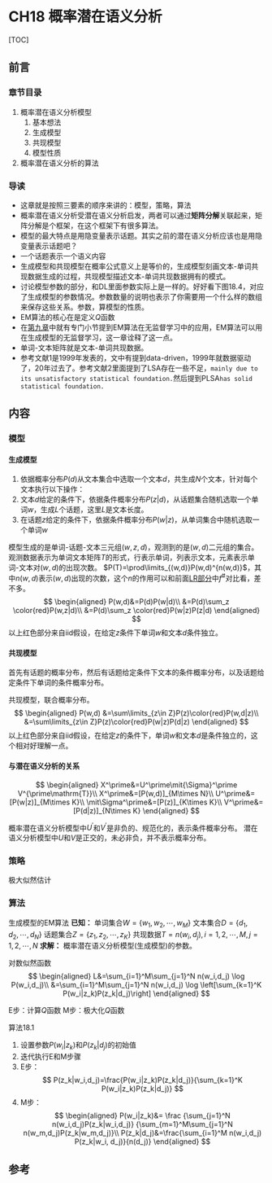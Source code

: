 # CH18 概率潜在语义分析

[TOC]

## 前言

### 章节目录

1. 概率潜在语义分析模型
   1. 基本想法
   1. 生成模型
   1. 共现模型
   1. 模型性质
1. 概率潜在语义分析的算法

### 导读

- 这章就是按照三要素的顺序来讲的：模型，策略，算法
- 概率潜在语义分析受潜在语义分析启发，两者可以通过**矩阵分解**关联起来，矩阵分解是个框架，在这个框架下有很多算法。
- 模型的最大特点是用隐变量表示话题。其实之前的潜在语义分析应该也是用隐变量表示话题吧？
- 一个话题表示一个语义内容
- 生成模型和共现模型在概率公式意义上是等价的，生成模型刻画文本-单词共现数据生成的过程，共现模型描述文本-单词共现数据拥有的模式。
- 讨论模型参数的部分，和DL里面参数实际上是一样的。好好看下图18.4，对应了生成模型的参数情况。参数数量的说明也表示了你需要用一个什么样的数组来保存这些关系。参数，算模型的性质。
- EM算法的核心在是定义$Q$函数
- 在[第九章](../CH09/README.md)中就有专门小节提到EM算法在无监督学习中的应用，EM算法可以用在生成模型的无监督学习，这一章诠释了这一点。
- 单词-文本矩阵就是文本-单词共现数据。
- 参考文献1是1999年发表的，文中有提到data-driven，1999年就数据驱动了，20年过去了。参考文献2里面提到了LSA存在一些不足，`mainly due to its unsatisfactory statistical foundation.`然后提到PLSA`has solid statistical foundation.`

## 内容

### 模型
#### 生成模型
1. 依据概率分布$P(d)$从文本集合中选取一个文本$d$，共生成$N$个文本，针对每个文本执行以下操作：
1. 文本$d$给定的条件下，依据条件概率分布$P(z|d)$，从话题集合随机选取一个单词$w$，生成$L$个话题，这里$L$是文本长度。
1. 在话题$z$给定的条件下，依据条件概率分布$P(w|z)$，从单词集合中随机选取一个单词$w$

模型生成的是单词-话题-文本三元组$(w,z,d)$，观测到的是$(w,d)$二元组的集合。观测数据表示为单词文本矩阵$T$的形式，行表示单词，列表示文本，元素表示单词-文本对$(w,d)$的出现次数。
$P(T)=\prod\limits_{(w,d)}P(w,d)^{n(w,d)}$，其中$n(w,d)$表示$(w,d)$出现的次数，这个$n$的作用可以和前面[LR部分](../CH06/README.md)中$f^\#$对比看，差不多。
$$
\begin{aligned}
P(w,d)&=P(d)P(w|d)\\
&=P(d)\sum_z \color{red}P(w,z|d)\\
&=P(d)\sum_z \color{red}P(w|z)P(z|d)
\end{aligned}
$$
以上红色部分来自iid假设，在给定$z$条件下单词$w$和文本$d$条件独立。

#### 共现模型

首先有话题的概率分布，然后有话题给定条件下文本的条件概率分布，以及话题给定条件下单词的条件概率分布。

共现模型，联合概率分布。
$$
\begin{aligned}
P(w,d)
&=\sum\limits_{z\in Z}P(z)\color{red}P(w,d|z)\\
&=\sum\limits_{z\in Z}P(z)\color{red}P(w|z)P(d|z)
\end{aligned}
$$
以上红色部分来自iid假设，在给定$z$的条件下，单词$w$和文本$d$是条件独立的，这个相对好理解一点。
#### 与潜在语义分析的关系

$$
\begin{aligned}
X^\prime&=U^\prime\mit{\Sigma}^\prime V^{\prime\mathrm{T}}\\
X^\prime&=[P(w,d)]_{M\times N}\\
U^\prime&=[P(w|z)]_{M\times K}\\
\mit\Sigma^\prime&=[P(z)]_{K\times K}\\
V^\prime&=[P(d|z)]_{N\times K}
\end{aligned}
$$

概率潜在语义分析模型中$U^\prime$和$V^\prime$是非负的、规范化的，表示条件概率分布。
潜在语义分析模型中$U$和$V$是正交的，未必非负，并不表示概率分布。

### 策略
极大似然估计

### 算法

生成模型的EM算法
**已知：**
单词集合$W=\{w_1, w_2, \cdots, w_M\}$
文本集合$D=\{d_1, d_2, \cdots, d_N\}$
话题集合$Z=\{z_1, z_2, \cdots, z_K\}$
共现数据$T={n(w_i, d_j)}, i=1,2,\cdots, M, j=1,2,\cdots,N$
**求解：**
概率潜在语义分析模型(生成模型)的参数。

对数似然函数
$$
\begin{aligned}
L&=\sum_{i=1}^M\sum_{j=1}^N n(w_i,d_j) \log P(w_i,d_j)\\
&=\sum_{i=1}^M\sum_{j=1}^N  n(w_i,d_j) \log \left[\sum_{k=1}^K P(w_i|z_k)P(z_k|d_j)\right]
\end{aligned}
$$

E步：计算$Q$函数
M步：极大化$Q$函数

算法18.1

1. 设置参数$P(w_i|z_k)$和$P(z_k|d_j)$的初始值
1. 迭代执行E和M步骤
1. E步：
$$
P(z_k|w_i,d_j)=\frac{P(w_i|z_k)P(z_k|d_j)}{\sum_{k=1}^K P(w_i|z_k)P(z_k|d_j)}
$$
4. M步：
$$
\begin{aligned}
P(w_i|z_k)&=
\frac
{\sum_{j=1}^N n(w_i,d_j)P(z_k|w_i,d_j)}
{\sum_{m=1}^M\sum_{j=1}^N n(w_m,d_j)P(z_k|w_m,d_j)}\\
P(z_k|d_j)&=\frac{\sum_{i=1}^M n(w_i,d_j) P(z_k|w_i, d_j)}{n(d_j)}
\end{aligned}
$$



## 参考

